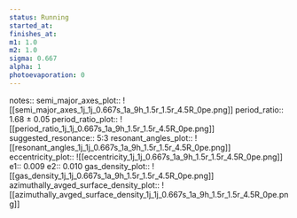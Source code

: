 ```yaml
---
status: Running
started_at:
finishes_at:
m1: 1.0
m2: 1.0
sigma: 0.667
alpha: 1
photoevaporation: 0
---
```


notes::
semi_major_axes_plot:: ![[semi_major_axes_1j_1j_0.667s_1a_9h_1.5r_1.5r_4.5R_0pe.png]]
period_ratio:: 1.68 ± 0.05
period_ratio_plot:: ![[period_ratio_1j_1j_0.667s_1a_9h_1.5r_1.5r_4.5R_0pe.png]]
suggested_resonance:: 5:3
resonant_angles_plot:: ![[resonant_angles_1j_1j_0.667s_1a_9h_1.5r_1.5r_4.5R_0pe.png]]
eccentricity_plot:: ![[eccentricity_1j_1j_0.667s_1a_9h_1.5r_1.5r_4.5R_0pe.png]]
e1:: 0.009
e2:: 0.010
gas_density_plot:: ![[gas_density_1j_1j_0.667s_1a_9h_1.5r_1.5r_4.5R_0pe.png]]
azimuthally_avged_surface_density_plot:: ![[azimuthally_avged_surface_density_1j_1j_0.667s_1a_9h_1.5r_1.5r_4.5R_0pe.png]]
